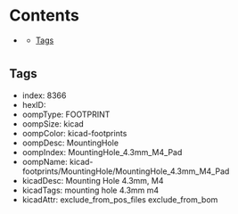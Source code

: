 



Contents
========

* [](#)
	* [Tags](#tags)

# 

## Tags

- index: 8366
- hexID: 
- oompType: FOOTPRINT
- oompSize: kicad
- oompColor: kicad-footprints
- oompDesc: MountingHole
- oompIndex: MountingHole_4.3mm_M4_Pad
- oompName: kicad-footprints/MountingHole/MountingHole_4.3mm_M4_Pad
- kicadDesc: Mounting Hole 4.3mm, M4
- kicadTags: mounting hole 4.3mm m4
- kicadAttr: exclude_from_pos_files exclude_from_bom
